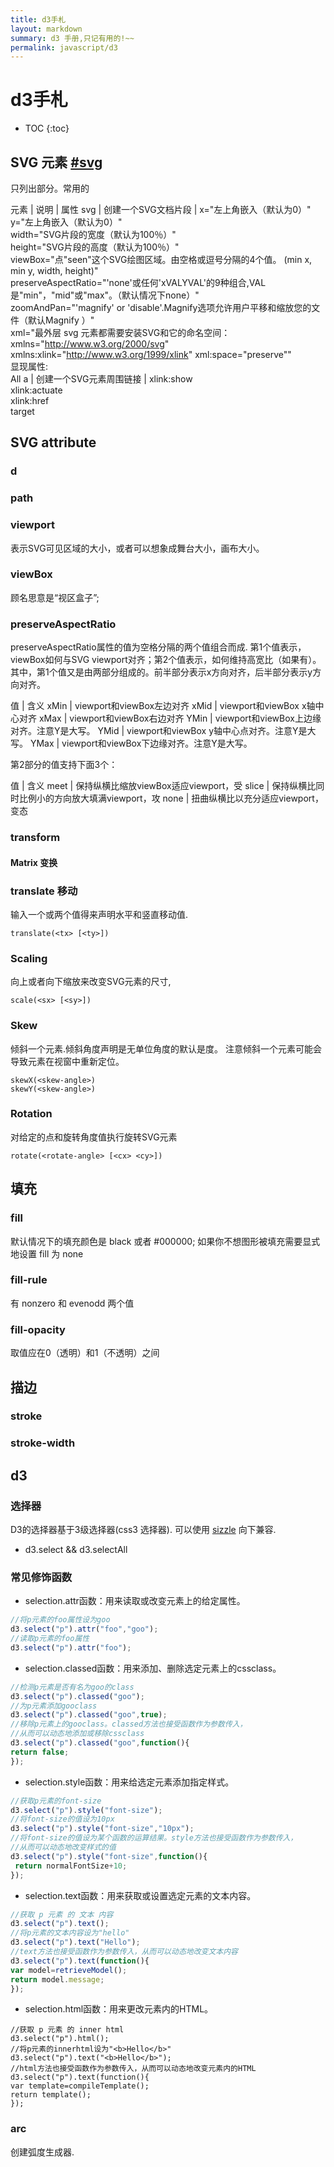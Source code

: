 ```yaml
---
title: d3手札
layout: markdown
summary: d3 手册,只记有用的!~~
permalink: javascript/d3
---
```

# d3手札

* TOC
{:toc}

## SVG 元素 [#svg](https://www.w3.org/TR/SVG/)
只列出部分。常用的

元素 | 说明 | 属性
svg | 创建一个SVG文档片段 | x="左上角嵌入（默认为0）" <br> y="左上角嵌入（默认为0）" <br>width="SVG片段的宽度（默认为100％）" <br>height="SVG片段的高度（默认为100％）" <br>viewBox="点"seen"这个SVG绘图区域。由空格或逗号分隔的4个值。 (min x, min y, width, height)" <br> preserveAspectRatio="'none'或任何'xVALYVAL'的9种组合,VAL是"min"，"mid"或"max"。（默认情况下none）" <br>zoomAndPan="'magnify' or 'disable'.Magnify选项允许用户平移和缩放您的文件（默认Magnify ）" <br>xml="最外层  svg 元素都需要安装SVG和它的命名空间： <br> xmlns="http://www.w3.org/2000/svg"      <br> xmlns:xlink="http://www.w3.org/1999/xlink" xml:space="preserve"" <br> 显现属性:<br> All
a | 创建一个SVG元素周围链接	 | xlink:show <br> xlink:actuate <br> xlink:href <br> target


## SVG attribute

### d

### path

### viewport

表示SVG可见区域的大小，或者可以想象成舞台大小，画布大小。

### viewBox

顾名思意是“视区盒子”;

### preserveAspectRatio

preserveAspectRatio属性的值为空格分隔的两个值组合而成.
第1个值表示，viewBox如何与SVG viewport对齐；第2个值表示，如何维持高宽比（如果有）。
其中，第1个值又是由两部分组成的。前半部分表示x方向对齐，后半部分表示y方向对齐。


值	| 含义
xMin  |	viewport和viewBox左边对齐
xMid  |	viewport和viewBox x轴中心对齐
xMax  |	viewport和viewBox右边对齐
YMin  |	viewport和viewBox上边缘对齐。注意Y是大写。
YMid  |	viewport和viewBox y轴中心点对齐。注意Y是大写。
YMax  |	viewport和viewBox下边缘对齐。注意Y是大写。

第2部分的值支持下面3个：

值 |	含义
meet  |	保持纵横比缩放viewBox适应viewport，受
slice |	保持纵横比同时比例小的方向放大填满viewport，攻
none  |	扭曲纵横比以充分适应viewport，变态

### transform

#### Matrix 变换


### translate 移动
输入一个或两个值得来声明水平和竖直移动值.

```
translate(<tx> [<ty>])
```

### Scaling
向上或者向下缩放来改变SVG元素的尺寸,

```
scale(<sx> [<sy>])
```

### Skew
倾斜一个元素.倾斜角度声明是无单位角度的默认是度。
注意倾斜一个元素可能会导致元素在视窗中重新定位。


```
skewX(<skew-angle>)
skewY(<skew-angle>)
```

### Rotation
对给定的点和旋转角度值执行旋转SVG元素

```
rotate(<rotate-angle> [<cx> <cy>])
```

## 填充

### fill
默认情况下的填充颜色是 black 或者 #000000;
如果你不想图形被填充需要显式地设置 fill 为 none

### fill-rule
有 nonzero 和 evenodd 两个值

### fill-opacity
取值应在0（透明）和1（不透明）之间

## 描边

### stroke

### stroke-width

## d3

### 选择器

D3的选择器基于3级选择器(css3 选择器). 可以使用 [sizzle](https://github.com/jquery/sizzle/tree/master) 向下兼容.

* d3.select && d3.selectAll


### 常见修饰函数

* selection.attr函数：用来读取或改变元素上的给定属性。

```js
//将p元素的foo属性设为goo
d3.select("p").attr("foo","goo");
//读取p元素的foo属性
d3.select("p").attr("foo");
```

* selection.classed函数：用来添加、删除选定元素上的cssclass。

```js
//检测p元素是否有名为goo的class
d3.select("p").classed("goo");
//为p元素添加gooclass
d3.select("p").classed("goo",true);
//移除p元素上的gooclass。classed方法也接受函数作为参数传入，
//从而可以动态地添加或移除cssclass
d3.select("p").classed("goo",function(){
return false;
});
```

* selection.style函数：用来给选定元素添加指定样式。

```js
//获取p元素的font-size
d3.select("p").style("font-size");
//将font-size的值设为10px
d3.select("p").style("font-size","10px");
//将font-size的值设为某个函数的运算结果。style方法也接受函数作为参数传入，
//从而可以动态地改变样式的值
d3.select("p").style("font-size",function(){
 return normalFontSize+10;
});

```

* selection.text函数：用来获取或设置选定元素的文本内容。

```js
//获取 p 元素 的 文本 内容
d3.select("p").text();
//将p元素的文本内容设为"hello"
d3.select("p").text("Hello");
//text方法也接受函数作为参数传入，从而可以动态地改变文本内容
d3.select("p").text(function(){
var model=retrieveModel();
return model.message;
});
```

* selection.html函数：用来更改元素内的HTML。

```
//获取 p 元素 的 inner html
d3.select("p").html();
//将p元素的innerhtml设为"<b>Hello</b>"
d3.select("p").text("<b>Hello</b>");
//html方法也接受函数作为参数传入，从而可以动态地改变元素内的HTML
d3.select("p").text(function(){
var template=compileTemplate();
return template();
});
```

### arc
创建弧度生成器.


